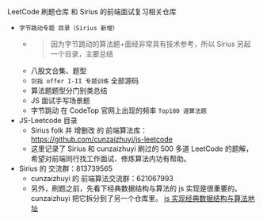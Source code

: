 LeetCode 刷题仓库 和 Sirius 的前端面试复习相关仓库

- `字节跳动专题 目录（Sirius 新增）`
  - > 因为字节跳动的算法题+面经非常具有技术参考，所以 Sirius 另起一个目录，主要总结
  - 八股文合集、题型
  - `剑指 offer I-II 专题训练` 全部源码
  - 算法题题型分门别类总结
  - JS 面试手写场景题
  - 字节跳动 在 CodeTop 官网上出现的频率 `Top180 道算法题`
- JS-Leetcode 目录
  - Sirius folk 并 增删改 的 前端算法库：https://github.com/cunzaizhuyi/js-leetcode
  - 这里记录了 Sirius 和 cunzaizhuyi 刷过的 500 多道 LeetCode 的题解，
    希望对前端同行找工作面试、修炼算法内功有帮助。
- Sirius 的 交流群：813739565
  - cunzaizhuyi 的 前端算法交流群：621067993
  - 另外，刷题之前，先看下经典数据结构与算法的 js 实现是很重要的。cunzaizhuyi 把它拆分到了另一个仓库里。
    [js 实现经典数据结构与算法地址](https://github.com/cunzaizhuyi/ds-algorithm)
